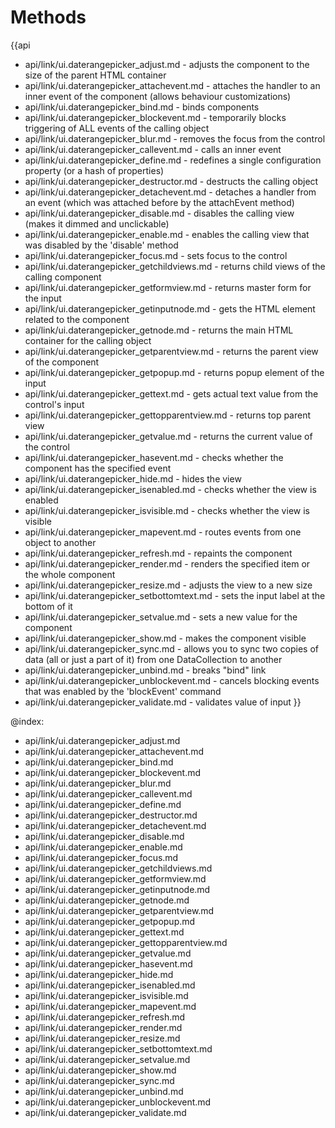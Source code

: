 Methods
=======

{{api
- api/link/ui.daterangepicker_adjust.md - adjusts the component to the size of the parent HTML container
- api/link/ui.daterangepicker_attachevent.md - attaches the handler to an inner event of the component (allows behaviour customizations)
- api/link/ui.daterangepicker_bind.md - binds components
- api/link/ui.daterangepicker_blockevent.md - temporarily blocks triggering of ALL events of the calling object
- api/link/ui.daterangepicker_blur.md - removes the focus from the control
- api/link/ui.daterangepicker_callevent.md - calls an inner event
- api/link/ui.daterangepicker_define.md - redefines a single configuration property (or a hash of properties)
- api/link/ui.daterangepicker_destructor.md - destructs the calling object
- api/link/ui.daterangepicker_detachevent.md - detaches a handler from an event (which was attached before by the attachEvent method)
- api/link/ui.daterangepicker_disable.md - disables the calling view (makes it dimmed and unclickable)
- api/link/ui.daterangepicker_enable.md - enables the calling view that was disabled by the 'disable' method
- api/link/ui.daterangepicker_focus.md - sets focus to the control
- api/link/ui.daterangepicker_getchildviews.md - returns child views of the calling component
- api/link/ui.daterangepicker_getformview.md - returns master form for the input
- api/link/ui.daterangepicker_getinputnode.md - gets the HTML element related to the component
- api/link/ui.daterangepicker_getnode.md - returns the main HTML container for the calling object
- api/link/ui.daterangepicker_getparentview.md - returns the parent view of the component
- api/link/ui.daterangepicker_getpopup.md - returns popup element of the input
- api/link/ui.daterangepicker_gettext.md - gets actual text value from the control's input
- api/link/ui.daterangepicker_gettopparentview.md - returns top parent view
- api/link/ui.daterangepicker_getvalue.md - returns the current value of the control
- api/link/ui.daterangepicker_hasevent.md - checks whether the component has the specified event
- api/link/ui.daterangepicker_hide.md - hides the view
- api/link/ui.daterangepicker_isenabled.md - checks whether the view is enabled
- api/link/ui.daterangepicker_isvisible.md - checks whether the view is visible
- api/link/ui.daterangepicker_mapevent.md - routes events from one object to another
- api/link/ui.daterangepicker_refresh.md - repaints the component
- api/link/ui.daterangepicker_render.md - renders the specified item or the whole component
- api/link/ui.daterangepicker_resize.md - adjusts the view to a new size
- api/link/ui.daterangepicker_setbottomtext.md - sets the input label at the bottom of it
- api/link/ui.daterangepicker_setvalue.md - sets a new value for the component
- api/link/ui.daterangepicker_show.md - makes the component visible
- api/link/ui.daterangepicker_sync.md - allows you to sync two copies of data (all or just a part of it) from one DataCollection to another
- api/link/ui.daterangepicker_unbind.md - breaks "bind" link
- api/link/ui.daterangepicker_unblockevent.md - cancels blocking events that was enabled by the 'blockEvent' command
- api/link/ui.daterangepicker_validate.md - validates value of input
}}

@index:
- api/link/ui.daterangepicker_adjust.md
- api/link/ui.daterangepicker_attachevent.md
- api/link/ui.daterangepicker_bind.md
- api/link/ui.daterangepicker_blockevent.md
- api/link/ui.daterangepicker_blur.md
- api/link/ui.daterangepicker_callevent.md
- api/link/ui.daterangepicker_define.md
- api/link/ui.daterangepicker_destructor.md
- api/link/ui.daterangepicker_detachevent.md
- api/link/ui.daterangepicker_disable.md
- api/link/ui.daterangepicker_enable.md
- api/link/ui.daterangepicker_focus.md
- api/link/ui.daterangepicker_getchildviews.md
- api/link/ui.daterangepicker_getformview.md
- api/link/ui.daterangepicker_getinputnode.md
- api/link/ui.daterangepicker_getnode.md
- api/link/ui.daterangepicker_getparentview.md
- api/link/ui.daterangepicker_getpopup.md
- api/link/ui.daterangepicker_gettext.md
- api/link/ui.daterangepicker_gettopparentview.md
- api/link/ui.daterangepicker_getvalue.md
- api/link/ui.daterangepicker_hasevent.md
- api/link/ui.daterangepicker_hide.md
- api/link/ui.daterangepicker_isenabled.md
- api/link/ui.daterangepicker_isvisible.md
- api/link/ui.daterangepicker_mapevent.md
- api/link/ui.daterangepicker_refresh.md
- api/link/ui.daterangepicker_render.md
- api/link/ui.daterangepicker_resize.md
- api/link/ui.daterangepicker_setbottomtext.md
- api/link/ui.daterangepicker_setvalue.md
- api/link/ui.daterangepicker_show.md
- api/link/ui.daterangepicker_sync.md
- api/link/ui.daterangepicker_unbind.md
- api/link/ui.daterangepicker_unblockevent.md
- api/link/ui.daterangepicker_validate.md


